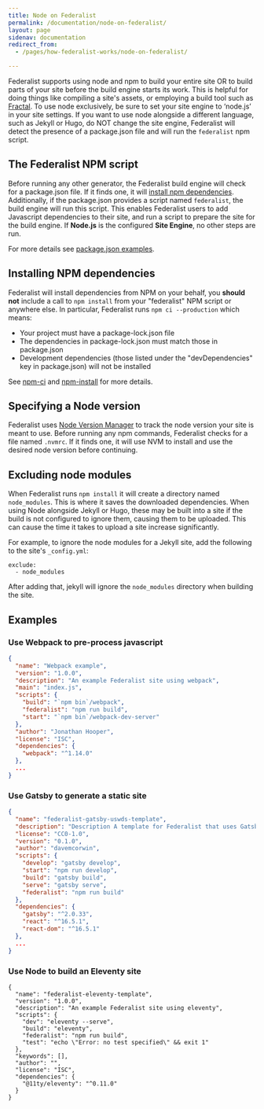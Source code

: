 ```yaml
---
title: Node on Federalist
permalink: /documentation/node-on-federalist/
layout: page
sidenav: documentation
redirect_from: 
  - /pages/how-federalist-works/node-on-federalist/

---
```


Federalist supports using node and npm to build your entire site OR to build parts of your site before the build engine starts its work.
This is helpful for doing things like compiling a site's assets, or employing a build tool such as [Fractal](https://github.com/frctl/fractal). To use node exclusively, be sure to set your site engine to ‘node.js’ in your site settings. If you want to use node alongside a different language, such as Jekyll or Hugo, do NOT change the site engine, Federalist will detect the presence of a package.json file and will run the `federalist` npm script.

## The Federalist NPM script

Before running any other generator, the Federalist build engine will check for a package.json file. If it finds one, it will [install npm dependencies](#installing-npm-dependencies). Additionally, if the package.json provides a script named `federalist`, the build engine will run this script. This enables Federalist users to add Javascript dependencies to their site, and run a script to prepare the site for the build engine. If **Node.js** is the configured **Site Engine**, no other steps are run.

For more details see [package.json examples](#examples).

## Installing NPM dependencies

Federalist will install dependencies from NPM on your behalf, you **should not** include a call to `npm install` from your "federalist" NPM script or anywhere else. In particular, Federalist runs `npm ci --production` which means:
- Your project must have a package-lock.json file
- The dependencies in package-lock.json must match those in package.json
- Development dependencies (those listed under the "devDependencies" key in package.json) will not be installed

See [npm-ci](https://docs.npmjs.com/cli/ci) and [npm-install](https://docs.npmjs.com/cli/install) for more details.

## Specifying a Node version

Federalist uses [Node Version Manager](https://github.com/creationix/nvm) to track the node version your site is meant to use. Before running any npm commands, Federalist checks for a file named `.nvmrc`.
If it finds one, it will use NVM to install and use the desired node version before continuing.

## Excluding node modules

When Federalist runs `npm install` it will create a directory named `node_modules`. This is where it saves the downloaded dependencies. When using Node alongside Jekyll or Hugo, these may be built into a site if the build is not configured to ignore them, causing them to be uploaded. This can cause the time it takes to upload a site increase significantly.

For example, to ignore the node modules for a Jekyll site, add the following to the site's `_config.yml`:

```jekyll
exclude:
  - node_modules
```

After adding that, jekyll will ignore the `node_modules` directory when building the site.

## Examples
### Use Webpack to pre-process javascript

```json
{
  "name": "Webpack example",
  "version": "1.0.0",
  "description": "An example Federalist site using webpack",
  "main": "index.js",
  "scripts": {
    "build": "`npm bin`/webpack",
    "federalist": "npm run build",
    "start": "`npm bin`/webpack-dev-server"
  },
  "author": "Jonathan Hooper",
  "license": "ISC",
  "dependencies": {
    "webpack": "^1.14.0"
  },
  ...
}
```

### Use Gatsby to generate a static site

```json
{
  "name": "federalist-gatsby-uswds-template",
  "description": "Description A template for Federalist that uses Gatsby and USWDS 2.0",
  "license": "CC0-1.0",
  "version": "0.1.0",
  "author": "davemcorwin",
  "scripts": {
    "develop": "gatsby develop",
    "start": "npm run develop",
    "build": "gatsby build",
    "serve": "gatsby serve",
    "federalist": "npm run build"
  },
  "dependencies": {
    "gatsby": "^2.0.33",
    "react": "^16.5.1",
    "react-dom": "^16.5.1"
  },
  ...
}
```

### Use Node to build an Eleventy site
```
{
  "name": "federalist-eleventy-template",
  "version": "1.0.0",
  "description": "An example Federalist site using eleventy",
  "scripts": {
    "dev": "eleventy --serve",
    "build": "eleventy",
    "federalist": "npm run build",
    "test": "echo \"Error: no test specified\" && exit 1"
  },
  "keywords": [],
  "author": "",
  "license": "ISC",
  "dependencies": {
    "@11ty/eleventy": "^0.11.0"
  }
}
```
